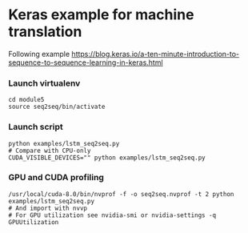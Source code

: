 # Keras example for machine translation
Following example https://blog.keras.io/a-ten-minute-introduction-to-sequence-to-sequence-learning-in-keras.html

### Launch virtualenv
```
cd module5
source seq2seq/bin/activate
```

### Launch script
```
python examples/lstm_seq2seq.py
# Compare with CPU-only
CUDA_VISIBLE_DEVICES="" python examples/lstm_seq2seq.py
```

### GPU and CUDA profiling
```
/usr/local/cuda-8.0/bin/nvprof -f -o seq2seq.nvprof -t 2 python examples/lstm_seq2seq.py
# And import with nvvp
# For GPU utilization see nvidia-smi or nvidia-settings -q GPUUtilization
```

